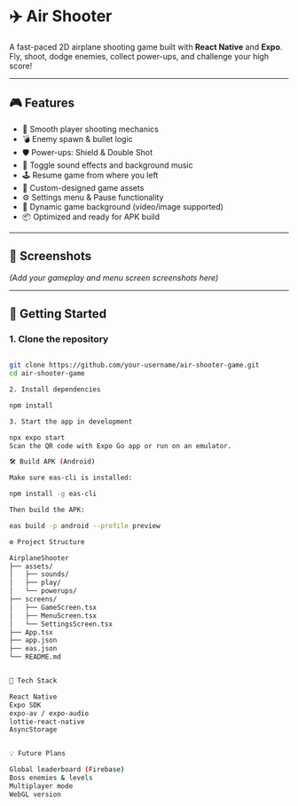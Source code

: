 # ✈️ Air Shooter

A fast-paced 2D airplane shooting game built with **React Native** and **Expo**. Fly, shoot, dodge enemies, collect power-ups, and challenge your high score!

---

## 🎮 Features

- 🔫 Smooth player shooting mechanics
- 💣 Enemy spawn & bullet logic
- 🛡️ Power-ups: Shield & Double Shot
- 🎵 Toggle sound effects and background music
- 🕹️ Resume game from where you left
- 🎨 Custom-designed game assets
- ⚙️ Settings menu & Pause functionality
- 🌌 Dynamic game background (video/image supported)
- 📦 Optimized and ready for APK build

---

## 📱 Screenshots

*(Add your gameplay and menu screen screenshots here)*

---

## 🚀 Getting Started

### 1. Clone the repository
```bash

git clone https://github.com/your-username/air-shooter-game.git
cd air-shooter-game

2. Install dependencies

npm install

3. Start the app in development

npx expo start
Scan the QR code with Expo Go app or run on an emulator.

🛠️ Build APK (Android)

Make sure eas-cli is installed:

npm install -g eas-cli

Then build the APK:

eas build -p android --profile preview

⚙️ Project Structure

AirplaneShooter
├── assets/
│   ├── sounds/
│   ├── play/
│   └── powerups/
├── screens/
│   ├── GameScreen.tsx
│   ├── MenuScreen.tsx
│   └── SettingsScreen.tsx
├── App.tsx
├── app.json
├── eas.json
└── README.md


🧠 Tech Stack

React Native
Expo SDK
expo-av / expo-audio
lottie-react-native
AsyncStorage


💡 Future Plans

Global leaderboard (Firebase)
Boss enemies & levels
Multiplayer mode
WebGL version
